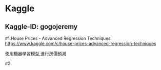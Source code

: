 # Kaggle

## Kaggle-ID: gogojeremy

#1.House Prices - Advanced Regression Techniques
    https://www.kaggle.com/c/house-prices-advanced-regression-techniques
    
  使用機器學習模型,進行房價預測
  
 #2.
   
   
